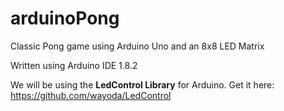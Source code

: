 # arduinoPong
Classic Pong game using Arduino Uno and an 8x8 LED Matrix

Written using Arduino IDE 1.8.2

We will be using the **LedControl Library** for Arduino.
Get it here: https://github.com/wayoda/LedControl
